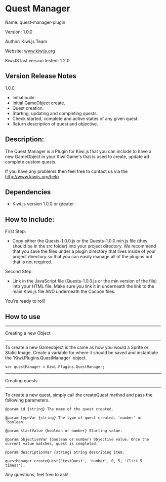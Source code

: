 Quest Manager
=======================================

Name: quest-manager-plugin

Version: 1.0.0

Author: Kiwi.js Team

Website: www.kiwijs.org

KiwiJS last version tested: 1.2.0

## Version Release Notes

1.0.0

- Initial build.
- Initial GameObject create. 
- Quest creation.
- Starting, updating and completing quests.
- Check started, complete and active states of any given quest.
- Return description of quest and objective.

## Description:

The Quest Manager is a Plugin for Kiwi.js that you can include to have a new GameObject in your Kiwi Game's that is used to create, update ad complete custom quests.

If you have any problems then feel free to contact us via the http://www.kiwijs.org/help

## Dependencies

- Kiwi.js version 1.0.0 or greater

## How to Include: 

First Step:
- Copy either the Quests-1.0.0.js or the Quests-1.0.0.min.js file (they should be in the src folder) into your project directory. We recommend that you save the files under a plugin directory that lives inside of your project directory so that you can easily manage all of the plugins but that is not required.

Second Step:
- Link in the JavaScript file (Quests-1.0.0.js or the min version of the file) into your HTML file. Make sure you link it in underneath the link to the main Kiwi.js file AND underneath the Cocoon files.

You're ready to roll!

## How to use

--------------------------------------------

Creating a new Object

--------------------------------------------

To create a new Gameobject is the same as how you would a Sprite or Static Image. Create a variable for where it should be saved and instantiate the 'Kiwi.Plugins.QuestManager' object.
 
	    
    var questManager = Kiwi.Plugins.QuestManager;

--------------------------------------------

Creating quests

--------------------------------------------

To create a new quest, simply call the createQuest method and pass the following parameters.

	
	@param id {string} The name of the quest created.

	@param typeVar {string} The type of quest created. 'number' or 'boolean'.

	@param startValue {boolean or number} Starting value.

	@param objectiveVar {boolean or number} Objective value. Once the current value matches, quest is completed.

	@param descriptionVar {string} String describing item.

    questManager.createQuest('testQuest', 'number', 0, 5, 'Click 5 times!');

Any questions, feel free to ask!
